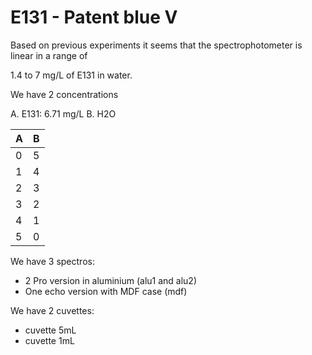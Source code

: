 # E131 - Patent blue V

Based on previous experiments it seems that the spectrophotometer is linear in a range of 

1.4 to 7 mg/L of E131 in water.

We have 2 concentrations

A. E131: 6.71 mg/L
B. H2O

| A | B |
|---|---|
| 0 | 5 |
| 1 | 4 |
| 2 | 3 |
| 3 | 2 |
| 4 | 1 |
| 5 | 0 |

We have 3 spectros:
* 2 Pro version in aluminium (alu1 and alu2)
* One echo version with MDF case (mdf)

We have 2 cuvettes:
* cuvette 5mL
* cuvette 1mL



